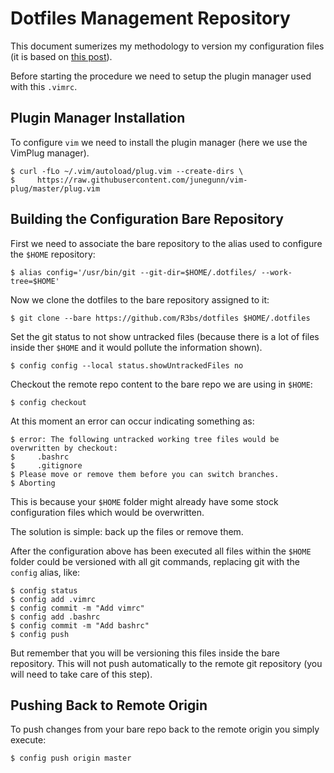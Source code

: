 # Dotfiles Management Repository

This document sumerizes my methodology to version my configuration files (it is based on [this post](https://developer.atlassian.com/blog/2016/02/best-way-to-store-dotfiles-git-bare-repo/)). 

Before starting the procedure we need to setup the plugin manager used with this `.vimrc`.

## Plugin Manager Installation

To configure `vim` we need to install the plugin manager (here we use the VimPlug manager).

```
$ curl -fLo ~/.vim/autoload/plug.vim --create-dirs \ 
$     https://raw.githubusercontent.com/junegunn/vim-plug/master/plug.vim
```

## Building the Configuration Bare Repository

First we need to associate the bare repository to the alias used to configure the `$HOME` repository:

```
$ alias config='/usr/bin/git --git-dir=$HOME/.dotfiles/ --work-tree=$HOME'
```

Now we clone the dotfiles to the bare repository assigned to it:

```
$ git clone --bare https://github.com/R3bs/dotfiles $HOME/.dotfiles
```

Set the git status to not show untracked files (because there is a lot of files inside ther `$HOME` and it would pollute the information shown).

```
$ config config --local status.showUntrackedFiles no
```

Checkout the remote repo content to the bare repo we are using in `$HOME`:

```
$ config checkout
```

At this moment an error can occur indicating something as:

```
$ error: The following untracked working tree files would be overwritten by checkout:
$     .bashrc
$     .gitignore
$ Please move or remove them before you can switch branches.
$ Aborting
```
This is because your `$HOME` folder might already have some stock configuration files which would be overwritten. 

The solution is simple: back up the files or remove them.

After the configuration above has been executed all files within the `$HOME` folder could be versioned with all git commands, replacing git with the `config` alias, like:

```
$ config status
$ config add .vimrc
$ config commit -m "Add vimrc"
$ config add .bashrc
$ config commit -m "Add bashrc"
$ config push
```

But remember that you will be versioning this files inside the bare repository. This will not push automatically to the remote git repository (you will need to take care of this step).

## Pushing Back to Remote Origin

To push changes from your bare repo back to the remote origin you simply execute:

```
$ config push origin master
```


